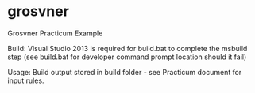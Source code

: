 # grosvner
Grosvner Practicum Example

Build:  Visual Studio 2013 is required for build.bat to complete the msbuild step (see build.bat for developer command prompt location should it fail)

Usage:  Build output stored in build folder - see Practicum document for input rules.
